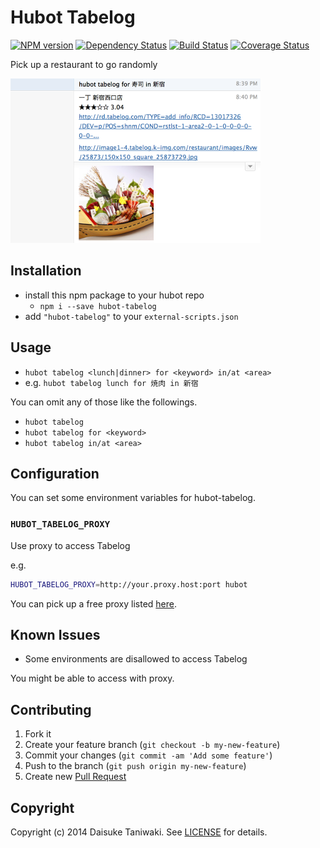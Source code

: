# Hubot Tabelog

[![NPM version](https://badge.fury.io/js/hubot-tabelog.svg)](http://badge.fury.io/js/hubot-tabelog) [![Dependency Status](https://david-dm.org/dtaniwaki/hubot-tabelog.svg)](https://david-dm.org/dtaniwaki/hubot-tabelog) [![Build Status](https://travis-ci.org/dtaniwaki/hubot-tabelog.png)](https://travis-ci.org/dtaniwaki/hubot-tabelog) [![Coverage Status](https://coveralls.io/repos/dtaniwaki/hubot-tabelog/badge.png)](https://coveralls.io/r/dtaniwaki/hubot-tabelog)

Pick up a restaurant to go randomly

![screenshot](screenshot.png)

## Installation

* install this npm package to your hubot repo
    * `npm i --save hubot-tabelog`
* add `"hubot-tabelog"` to your `external-scripts.json`

## Usage

* `hubot tabelog <lunch|dinner> for <keyword> in/at <area>`
* e.g. `hubot tabelog lunch for 焼肉 in 新宿`

You can omit any of those like the followings.

* `hubot tabelog`
* `hubot tabelog for <keyword>`
* `hubot tabelog in/at <area>`

## Configuration

You can set some environment variables for hubot-tabelog.

### `HUBOT_TABELOG_PROXY`

Use proxy to access Tabelog

e.g.

```bash
HUBOT_TABELOG_PROXY=http://your.proxy.host:port hubot
```

You can pick up a free proxy listed [here](http://www.getproxy.jp/).

## Known Issues

- Some environments are disallowed to access Tabelog

You might be able to access with proxy.

## Contributing

1. Fork it
2. Create your feature branch (`git checkout -b my-new-feature`)
3. Commit your changes (`git commit -am 'Add some feature'`)
4. Push to the branch (`git push origin my-new-feature`)
5. Create new [Pull Request](../../pull/new/master)

## Copyright

Copyright (c) 2014 Daisuke Taniwaki. See [LICENSE](LICENSE) for details.
